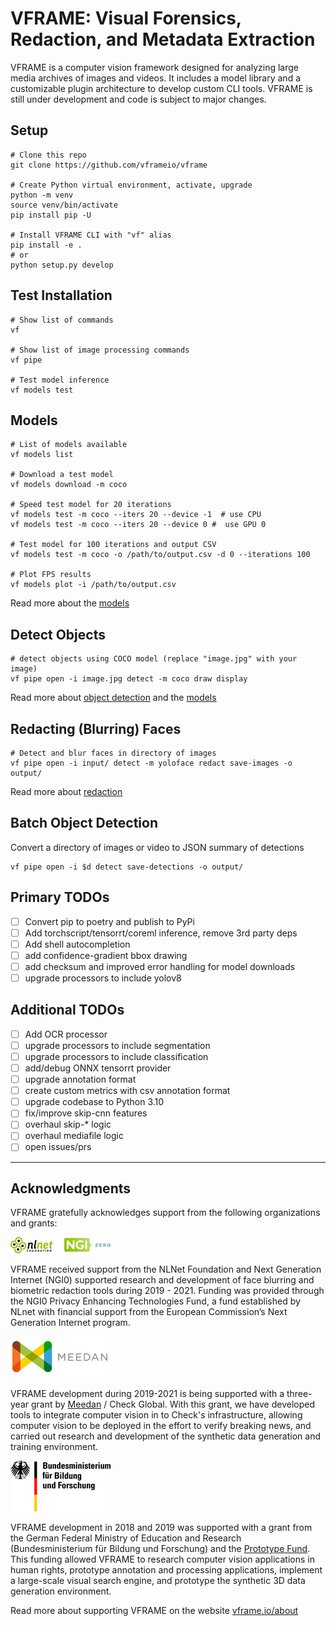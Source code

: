 # VFRAME: Visual Forensics, Redaction, and Metadata Extraction

VFRAME is a computer vision framework designed for analyzing large media archives of images and videos. It includes a model library and a customizable plugin architecture to develop custom CLI tools. VFRAME is still under development and code is subject to major changes.


## Setup

```
# Clone this repo
git clone https://github.com/vframeio/vframe

# Create Python virtual environment, activate, upgrade
python -m venv
source venv/bin/activate
pip install pip -U

# Install VFRAME CLI with "vf" alias
pip install -e .
# or
python setup.py develop
```


## Test Installation
```
# Show list of commands
vf

# Show list of image processing commands
vf pipe

# Test model inference
vf models test
```


## Models
```
# List of models available
vf models list

# Download a test model
vf models download -m coco

# Speed test model for 20 iterations
vf models test -m coco --iters 20 --device -1  # use CPU
vf models test -m coco --iters 20 --device 0 #  use GPU 0

# Test model for 100 iterations and output CSV
vf models test -m coco -o /path/to/output.csv -d 0 --iterations 100

# Plot FPS results
vf models plot -i /path/to/output.csv

```

Read more about the [models](docs/models.md)


## Detect Objects
```
# detect objects using COCO model (replace "image.jpg" with your image)
vf pipe open -i image.jpg detect -m coco draw display
```

Read more about [object detection](docs/object-detection.md) and the [models](docs/models.md)


## Redacting (Blurring) Faces
```
# Detect and blur faces in directory of images
vf pipe open -i input/ detect -m yoloface redact save-images -o output/
```

Read more about [redaction](docs/redaction.md)


## Batch Object Detection

Convert a directory of images or video to JSON summary of detections
```
vf pipe open -i $d detect save-detections -o output/
```


## Primary TODOs

- [ ] Convert pip to poetry and publish to PyPi
- [ ] Add torchscript/tensorrt/coreml inference, remove 3rd party deps
- [ ] Add shell autocompletion
- [ ] add confidence-gradient bbox drawing
- [ ] add checksum and improved error handling for model downloads
- [ ] upgrade processors to include yolov8

## Additional TODOs

- [ ] Add OCR processor
- [ ] upgrade processors to include segmentation
- [ ] upgrade processors to include classification
- [ ] add/debug ONNX tensorrt provider
- [ ] upgrade annotation format
- [ ] create custom metrics with csv annotation format
- [ ] upgrade codebase to Python 3.10
- [ ] fix/improve skip-cnn features
- [ ] overhaul skip-* logic
- [ ] overhaul mediafile logic
- [ ] open issues/prs

---

## Acknowledgments

VFRAME gratefully acknowledges support from the following organizations and grants:

![](docs/assets/nlnet.jpg)

VFRAME received support from the NLNet Foundation and Next Generation Internet (NGI0) supported research and development of face blurring and biometric redaction tools during 2019 - 2021. Funding was provided through the NGI0 Privacy Enhancing Technologies Fund, a fund established by NLnet with financial support from the European Commission’s Next Generation Internet program. 

![](docs/assets/meedan.jpg)

VFRAME development during 2019-2021 is being supported with a three-year grant by [Meedan](https://meedan.com) / Check Global. With this grant, we have developed tools to integrate computer vision in to Check's infrastructure, allowing computer vision to be deployed in the effort to verify breaking news, and carried out research and development of the synthetic data generation and training environment.

![](docs/assets/bmbf.jpg)

VFRAME development in 2018 and 2019 was supported with a grant from the German Federal Ministry of Education and Research (Bundesministerium für Bildung und Forschung) and the [Prototype Fund](https://prototypefund.de). This funding allowed VFRAME to research computer vision applications in human rights, prototype annotation and processing applications, implement a large-scale visual search engine, and prototype the synthetic 3D data generation environment.

Read more about supporting VFRAME on the website [vframe.io/about](https://vframe.io/about)